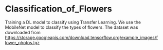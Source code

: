 # Classification_of_Flowers
Training a DL model to classify using Transfer Learning.
We use the MobileNet model to classify the types of flowers.
The dataset was downloaded from https://storage.googleapis.com/download.tensorflow.org/example_images/flower_photos.tgz
